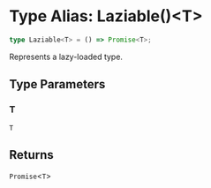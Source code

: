# Type Alias: Laziable()\<T\>

```ts
type Laziable<T> = () => Promise<T>;
```

Represents a lazy-loaded type.

## Type Parameters

### T

`T`

## Returns

`Promise`\<`T`\>
